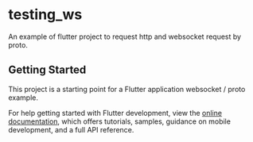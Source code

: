 # testing_ws

An example of flutter project to request http and websocket request by proto.

## Getting Started

This project is a starting point for a Flutter application websocket / proto example.

For help getting started with Flutter development, view the
[online documentation](https://docs.flutter.dev/), which offers tutorials,
samples, guidance on mobile development, and a full API reference.
